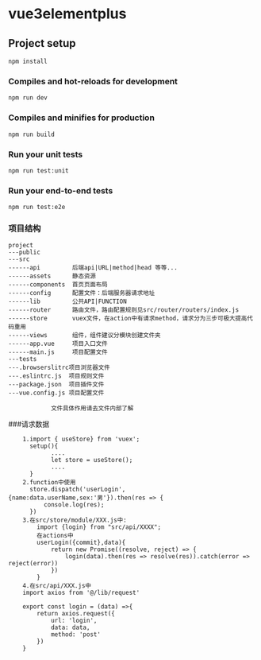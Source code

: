 # vue3elementplus

## Project setup
```
npm install
```

### Compiles and hot-reloads for development
```
npm run dev
```

### Compiles and minifies for production
```
npm run build
```

### Run your unit tests
```
npm run test:unit
```

### Run your end-to-end tests
```
npm run test:e2e
```

### 项目结构

```
project
---public
---src
------api         后端api|URL|method|head 等等...
------assets      静态资源
------components  首页页面布局
------config      配置文件：后端服务器请求地址
------lib         公共API|FUNCTION
------router      路由文件，路由配置规则见src/router/routers/index.js
------store       vuex文件，在action中有请求method，请求分为三步可极大提高代码重用
------views       组件，组件建议分模块创建文件夹
------app.vue     项目入口文件
------main.js     项目配置文件
---tests
---.browserslitrc项目浏览器文件
---.eslintrc.js  项目规则文件
---package.json  项目插件文件
---vue.config.js 项目配置文件

            文件具体作用请去文件内部了解
```
###请求数据
````
    1.import { useStore} from 'vuex';
      setup(){
            ....
            let store = useStore();
            ....
      }
    2.function中使用
      store.dispatch('userLogin',{name:data.userName,sex:'男'}).then(res => {
          console.log(res);
      })
    3.在src/store/module/XXX.js中:
        import {login} from "src/api/XXXX";
        在actions中
        userLogin({commit},data){
            return new Promise((resolve, reject) => {
                login(data).then(res => resolve(res)).catch(error => reject(error))
            })
        }
    4.在src/api/XXX.js中
    import axios from '@/lib/request'
  
    export const login = (data) =>{
        return axios.request({
            url: 'login',
            data: data,
            method: 'post'
        })
    }
````
###
